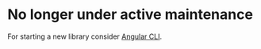 # No longer under active maintenance

For starting a new library consider [Angular CLI](https://angular.io/guide/creating-libraries).
